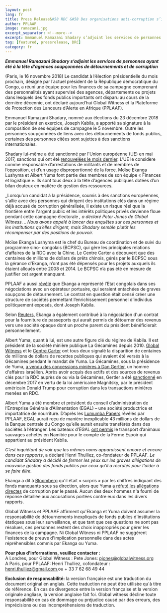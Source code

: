 ```yaml
---
layout: post
lang: fr
title: Press Release&#58 RDC &#58 Des organisations anti-corruption s’interrogent sur l’équipe chargée des finances d’un candidat à la présidentielle
author: PPLAAF
image: ramazani.jpg
excerpt_separator: <!--more-->
excerpt: Emmanuel Ramazani Shadary s’adjoint les services de personnes ayant été à la tête d’agences soupçonnées de détournements et de corruption
tag: [featured, pressrelease, DRC]
category: fr
---
```


**_Emmanuel Ramazani Shadary s’adjoint les services de personnes ayant été à la tête d’agences soupçonnées de détournements et de corruption_**

(Paris, le 16 novembre 2018) Le candidat à l’élection présidentielle du mois prochain, désigné par l’actuel président de la République démocratique du Congo, a réuni une équipe pour les finances de sa campagne comprenant des personnalités ayant supervisé des agences, départements ou projets dans lesquels des fonds publics importants ont disparu au cours de la dernière décennie, ont déclaré aujourd’hui Global Witness et la Plateforme de Protection des Lanceurs d’Alerte en Afrique (PPLAAF).

Emmanuel Ramazani Shadary, nommé aux élections du 23 décembre 2018 par le président en exercice, Joseph Kabila, a apporté sa signature à la composition de ses équipes de campagne le 5 novembre. Outre les personnes soupçonnées de liens avec des détournements de fonds publics, certaines des personnes citées sont sujettes à des sanctions internationales.

Shadary lui-même a été sanctionné par l'Union européenne (UE) en mai 2017, sanctions qui ont été [renouvelées le mois dernier](https://www.reuters.com/article/us-congo-sanctions/eu-to-renew-sanctions-on-congolese-officials-including-presidential-candidate-diplomats-say-idUSKCN1N42GN). L’UE le considère comme responsable d’arrestations de militants et de membres de l’opposition, et d’un usage disproportionné de la force. Moïse Ekanga Lushyma et Albert Yuma font partie des membres de son équipe « Finances et logistique ». Ils sont tous deux à la tête d’agences publiques dotées d’un bilan douteux en matière de gestion des ressources.

_Lorsqu'un candidat à la présidence, soumis à des sanctions européennes, s'allie avec des personnes qui dirigent des institutions clés dans un régime déjà accusé de corruption généralisée, il existe un risque réel que la frontière entre l'argent public et les intérêts politiques privés devienne floue pendant cette campagne électorale _, a déclaré Peter Jones de Global Witness. _ Nous avons appelé à lancer des enquêtes sur ces personnes et les institutions qu’elles dirigent, mais Shadary semble plutôt les récompenser par des positions de pouvoir._

Moïse Ekanga Lushyma est le chef du Bureau de coordination et de suivi du programme sino- congolais (BCPSC), qui gère les principales relations d’affaires de la RDC avec la Chine. Le Centre Carter a découvert que des centaines de millions de dollars de prêts chinois, gérés par le BCPSC sous la gérance d’Ekanga, n’ont pas été dépensés pour les projets auxquels ils étaient alloués entre 2008 et 2014. Le BCPSC n’a pas été en mesure de justifier cet argent manquant.

PPLAAF a aussi [révélé](https://pplaaf.org/cases/the-banana-port-papers.html) que Ekanga a représenté l’Etat congolais dans ses négociations avec un opérateur portuaire, qui seraient entachées de graves soupçons de détournement. Le contrat en question était censé créer une structure de sociétés permettant l’enrichissement personnel d’individus politiquement exposés, dont Joseph Kabila.

Selon [Reuters](https://www.reuters.com/investigates/special-report/congo-passports/), Ekanga a également contribué à la négociation d'un contrat pour la fourniture de passeports qui aurait permis de détourner des revenus vers une société opaque dont un proche parent du président bénéficierait personnellement.

Albert Yuma, quant à lui, est une autre figure clé du régime de Kabila. Il est président de la société minière publique La Gécamines depuis 2010. [Global Witness](https://www.globalwitness.org/en/campaigns/democratic-republic-congo/regime-cash-machine/) et le [Centre Carter](https://www.cartercenter.org/resources/pdfs/news/peace_publications/democracy/congo-report-carter-center-nov-2017.pdf) ont tous deux signalé la disparition de centaines de millions de dollars de recettes publiques qui avaient été versés à la Gécamines pendant le mandat de Yuma. La Gécamines, sous la présidence de Yuma, [a vendu des concessions minières à Dan Gertler](https://www.globalwitness.org/en/campaigns/oil-gas-and-mining/congo-secret-sales/), un homme d'affaires israélien. Après avoir acquis des actifs et des sources de revenus clés pour la RDC auprès de ou via la Gécamines, Gertler a été [sanctionné](https://www.treasury.gov/resource-center/sanctions/Programs/Documents/glomag_eo.pdf) en décembre 2017 en vertu de la loi américaine Magnitsky, par le président américain Donald Trump pour corruption dans les transactions minières menées en RDC.

Albert Yuma a été membre et président du conseil d’administration de l’Entreprise Générale d’Alimentation (EGAL) – une société productrice et importatrice de nourriture. D’après les [Lumumba Papers](https://pplaaf.org/cases/the-lumumba-papers.html) révélés par PPLAAF, EGAL aurait reçu de manière inexplicable 43 millions de dollars de la Banque centrale du Congo qu’elle aurait ensuite transférés dans des sociétés à l’étranger. Les bateaux d’EGAL [ont permis](https://www.lemonde.fr/afrique/article/2017/07/13/girafes-buffles-et-zebres-en-cargo-ou-les-lubies-animalieres-de-joseph-kabila_5160098_3212.html) le transport d’animaux sauvages achetés en Namibie pour le compte de la Ferme Espoir qui appartient au président Kabila.

_C’est inquiétant de voir que les mêmes noms apparaissent encore et encore dans ces
rapports_, a déclaré Henri Thulliez, co-fondateur de PPLAAF. _Le candidat Shadary a décidé de fermer les yeux sur les graves allégations de mauvaise gestion des fonds publics par ceux qu'il a recrutés pour l'aider à se faire élire._

Ekanga a dit à [Bloomberg](https://www.bloomberg.com/news/articles/2017-11-09/congo-fails-to-account-for-685-million-china-loans-group-says) qu'il était « surpris » par les chiffres indiquant des fonds manquants sous sa direction, alors que Yuma [a réfuté les allégations directes](https://www.occrp.org/en/investigations/7234-drc-company-promised-cheap-food-delivers-stolen-money) de corruption par le passé. Aucun des deux hommes n'a fourni de réponse détaillée aux accusations portées contre eux dans les divers rapports.

Global Witness et PPLAAF affirment qu'Ekanga et Yuma doivent assumer la responsabilité de détournements inexpliqués de fonds publics d'institutions étatiques sous leur surveillance, et que tant que ces questions ne sont pas résolues, ces personnes restent des choix inappropriés pour gérer les finances de la campagne. Ni Global Witness ni PPLAAF ne suggèrent l'existence de preuve d'implication personnelle dans des actes répréhensibles commis par Ekanga ou Yuma.

**Pour plus d’informations, veuillez contacter :**<br>
A Londres, pour Global Witness : Pete Jones: [pjones@globalwitness.org](mailto:pjones@globalwitness.org)<br>
A Paris, pour PPLAAF: Henri Thulliez, cofondateur : [henri.thulliez@gmail.com ](mailto:henri.thulliez@gmail.com)ou + 33 7 62 68 49 44

**Exclusion de responsabilité:** la version française est une traduction du document original en anglais. Cette traduction ne peut être utilisèe qu'à titre de référence. En cas de divergence entre la version française et la version originale angliase, la version anglaise fait foi. Global witness décline toute responsabilité en cas de dommage ou préjudice causé par des erreurs, des imprécisions ou des incompréhensions de traduction.
                                                                           